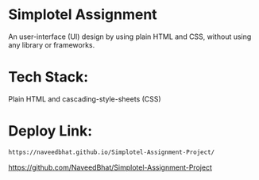 # Simplotel Assignment
An user-interface (UI) design by using plain HTML and CSS, without using any library or frameworks.

# Tech Stack:
Plain HTML and cascading-style-sheets (CSS)

# Deploy Link:
```bash
https://naveedbhat.github.io/Simplotel-Assignment-Project/
```
https://github.com/NaveedBhat/Simplotel-Assignment-Project
 
